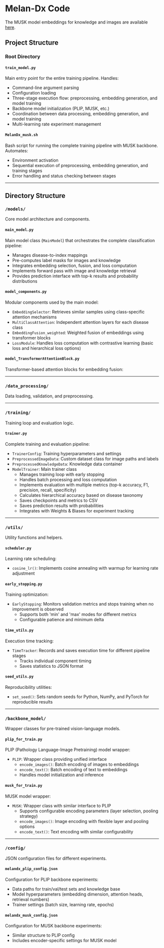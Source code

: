 # Melan-Dx Code
The MUSK model embeddings for knowledge and images are available [here](https://drive.google.com/file/d/1zEYjr8QB7oy3TK9-7HZSQq9N3pYfmLA5/view?usp=sharing).


## Project Structure

### Root Directory

#### `train_model.py`
Main entry point for the entire training pipeline. Handles:
- Command-line argument parsing
- Configuration loading
- Three-stage execution flow: preprocessing, embedding generation, and model training
- Backbone model initialization (PLIP, MUSK, etc.)
- Coordination between data processing, embedding generation, and model training
- Multi-learning rate experiment management

#### `MelanDx_musk.sh`
Bash script for running the complete training pipeline with MUSK backbone. Automates:
- Environment activation
- Sequential execution of preprocessing, embedding generation, and training stages
- Error handling and status checking between stages

---

## Directory Structure

### `/models/`

Core model architecture and components.

#### `main_model.py`
Main model class (`MainModel`) that orchestrates the complete classification pipeline:
- Manages disease-to-index mappings
- Pre-computes label masks for images and knowledge
- Integrates embedding selection, fusion, and loss computation
- Implements forward pass with image and knowledge retrieval
- Provides prediction interface with top-k results and probability distributions

#### `model_components.py`
Modular components used by the main model:
- `EmbeddingSelector`: Retrieves similar samples using class-specific attention mechanisms
- `MultiClassAttention`: Independent attention layers for each disease class
- `EmbeddingFusion_weighted`: Weighted fusion of embeddings using transformer blocks
- `LossModule`: Handles loss computation with contrastive learning (basic loss and hierarchical loss options)

#### `model_TransformerAttentionBlock.py`
Transformer-based attention blocks for embedding fusion:

---

### `/data_processing/`

Data loading, validation, and preprocessing.


---

### `/training/`

Training loop and evaluation logic.

#### `trainer.py`
Complete training and evaluation pipeline:
- `TrainerConfig`: Training hyperparameters and settings
- `PreprocessedImageData`: Custom dataset class for image paths and labels
- `PreprocessedKnowledgeData`: Knowledge data container
- `ModelTrainer`: Main trainer class
  - Manages training loop with early stopping
  - Handles batch processing and loss computation
  - Implements evaluation with multiple metrics (top-k accuracy, F1, precision, recall, specificity)
  - Calculates hierarchical accuracy based on disease taxonomy
  - Saves checkpoints and metrics to CSV
  - Saves prediction results with probabilities
  - Integrates with Weights & Biases for experiment tracking

---

### `/utils/`

Utility functions and helpers.

#### `scheduler.py`
Learning rate scheduling:
- `cosine_lr()`: Implements cosine annealing with warmup for learning rate adjustment

#### `early_stopping.py`
Training optimization:
- `EarlyStopping`: Monitors validation metrics and stops training when no improvement is observed
  - Supports both 'min' and 'max' modes for different metrics
  - Configurable patience and minimum delta

#### `time_utils.py`
Execution time tracking:
- `TimeTracker`: Records and saves execution time for different pipeline stages
  - Tracks individual component timing
  - Saves statistics to JSON format

#### `seed_utils.py`
Reproducibility utilities:
- `set_seed()`: Sets random seeds for Python, NumPy, and PyTorch for reproducible results

---

### `/backbone_model/`

Wrapper classes for pre-trained vision-language models.

#### `plip_for_train.py`
PLIP (Pathology Language-Image Pretraining) model wrapper:
- `PLIP`: Wrapper class providing unified interface
  - `encode_images()`: Batch encoding of images to embeddings
  - `encode_text()`: Batch encoding of text to embeddings
  - Handles model initialization and inference

#### `musk_for_train.py`
MUSK model wrapper:
- `MUSK`: Wrapper class with similar interface to PLIP
  - Supports configurable encoding parameters (layer selection, pooling strategy)
  - `encode_images()`: Image encoding with flexible layer and pooling options
  - `encode_text()`: Text encoding with similar configurability

---

### `/config/`

JSON configuration files for different experiments.

#### `melandx_plip_config.json`
Configuration for PLIP backbone experiments:
- Data paths for train/val/test sets and knowledge base
- Model hyperparameters (embedding dimension, attention heads, retrieval numbers)
- Trainer settings (batch size, learning rate, epochs)

#### `melandx_musk_config.json`
Configuration for MUSK backbone experiments:
- Similar structure to PLIP config
- Includes encoder-specific settings for MUSK model

